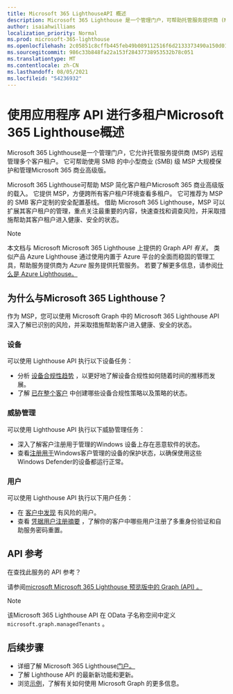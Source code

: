 ```yaml
---
title: Microsoft 365 LighthouseAPI 概述
description: Microsoft 365 Lighthouse 是一个管理门户，可帮助托管服务提供商 (MSP) 为使用 Microsoft 365 商业高级版 的中小型商业 (SMB) 客户大规模保护和管理设备、数据和用户。
author: isaiahwilliams
localization_priority: Normal
ms.prod: microsoft-365-lighthouse
ms.openlocfilehash: 2c05851c8cffb445feb49b089112516f6d2133373490a150d0176d7a51d670b2
ms.sourcegitcommit: 986c33b848fa22a153f28437738953532b78c051
ms.translationtype: MT
ms.contentlocale: zh-CN
ms.lasthandoff: 08/05/2021
ms.locfileid: "54236932"
---
```

# <a name="overview-for-multi-tenant-management-using-the-microsoft-365-lighthouse-api"></a>使用应用程序 API 进行多租户Microsoft 365 Lighthouse概述

Microsoft 365 Lighthouse是一个管理门户，它允许托管服务提供商 (MSP) 远程管理多个客户租户。 它可帮助使用 SMB 的中小型商业 (SMB) 级 MSP 大规模保护和管理Microsoft 365 商业高级版。

Microsoft 365 Lighthouse可帮助 MSP 简化客户租户Microsoft 365 商业高级版的载入。 它提供 MSP，方便跨所有客户租户环境查看多租户。 它可推荐为 MSP 的 SMB 客户定制的安全配置基线。 借助 Microsoft 365 Lighthouse，MSP 可以扩展其客户租户的管理，重点关注最重要的内容，快速查找和调查风险，并采取措施帮助其客户租户进入健康、安全的状态。

> [!NOTE]  
> 本文档与 Microsoft Microsoft 365 Lighthouse 上提供的 Graph _API 有关_。 类似产品 Azure Lighthouse 通过使用内置于 Azure 平台的全面而稳固的管理工具，帮助服务提供商为 _Azure_ 服务提供托管服务。 若要了解更多信息，请参阅[什么是 Azure Lighthouse。](/azure/lighthouse/overview)

## <a name="why-integrate-with-microsoft-365-lighthouse"></a>为什么与Microsoft 365 Lighthouse？

作为 MSP，您可以使用 Microsoft Graph 中的 Microsoft 365 Lighthouse API 深入了解已识别的风险，并采取措施帮助客户进入健康、安全的状态。

### <a name="devices"></a>设备

可以使用 Lighthouse API 执行以下设备任务：

- 分析 [设备合规性趋势](/graph/api/resources/managedtenants-manageddevicecompliancetrend?view=graph-rest-beta&preserve-view=true) ，以更好地了解设备合规性如何随着时间的推移而发展。
- 了解 [已在整个客户](/graph/api/resources/managedtenants-manageddevicecompliance) 中创建哪些设备合规性策略以及策略的状态。

### <a name="threat-management"></a>威胁管理

可以使用 Lighthouse API 执行以下威胁管理任务：

- 深入了解客户注册用于管理的[](/graph/api/resources/managedtenants-windowsdevicemalwarestate)Windows 设备上存在恶意软件的状态。
- 查看[注册用于](/graph/api/resources/managedtenants-windowsprotectionstate?view=graph-rest-beta&preserve-view=true)Windows客户管理的设备的保护状态，以确保使用这些Windows Defender的设备都运行正常。

### <a name="users"></a>用户

可以使用 Lighthouse API 执行以下用户任务：

- 在 [客户中发现](/graph/api/resources/managedtenants-riskyuser?view=graph-rest-beta&preserve-view=true) 有风险的用户。
- 查看 [凭据用户注册摘要](/graph/api/resources/managedtenants-credentialuserregistrationssummary?view=graph-rest-beta&preserve-view=true) ，了解你的客户中哪些用户注册了多重身份验证和自助服务密码重置。

## <a name="api-reference"></a>API 参考

在查找此服务的 API 参考？

请参阅[microsoft Microsoft 365 Lighthouse 预览版中的 Graph (API) 。 ](/graph/api/resources/managedtenants-managedtenant?view=graph-rest-beta&preserve-view=true)

> [!NOTE]
> 该Microsoft 365 Lighthouse API 在 OData 子名称空间中定义 `microsoft.graph.managedTenants` 。


## <a name="next-steps"></a>后续步骤

- 详细了解 Microsoft 365 Lighthouse[门户。](/microsoft-365/lighthouse/m365-lighthouse-overview?view=o365-worldwide&preserve-view=true)
- 了解 Lighthouse [](/graph/whats-new-overview) API 的最新新功能和更新。
- 浏览[示例](https://developer.microsoft.com/graph/graph/examples)，了解有关如何使用 Microsoft Graph 的更多信息。
